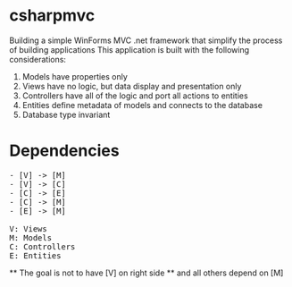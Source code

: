 # csharpmvc
Building a simple WinForms MVC .net framework that simplify the process of building applications
This application is built with the following considerations:
1. Models have properties only
2. Views have no logic, but data display and presentation only
3. Controllers have all of the logic and port all actions to entities
4. Entities define metadata of models and connects to the database 
5. Database type invariant


Dependencies
============
<pre>
- [V] -> [M]
- [V] -> [C]
- [C] -> [E]
- [C] -> [M]
- [E] -> [M]

V: Views
M: Models
C: Controllers
E: Entities
</pre>
** The goal is not to have [V] on right side 
** and all others depend on [M]

